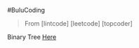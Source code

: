 #BuluCoding

> From [lintcode] [leetcode] [topcoder]

Binary Tree [Here](https://github.com/zzzvvvxxxd/BuluCoding/blob/master/BinaryTree/index.md)